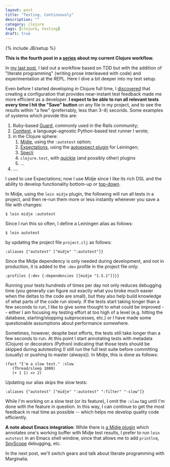 ```yaml
---
layout: post
title: "Testing, Continuously"
description: ""
category: clojure
tags: [clojure, testing]
draft: true
---
```

{% include JB/setup %}

**This is the fourth post in a [series](/clojure/2014/07/03/an-advanced-clojure-workflow/) about my current Clojure workflow.**

In [my last post](/clojure/2014/07/20/a-worfklow-tdd-rdd-and-ddd/), I laid out a workflow based on TDD but with the addition of "literate programming" (writing prose interleaved with code) and experimentation at the REPL.  Here I dive a bit deeper into my test setup.

Even before I started developing in Clojure full time, I [discovered](/testing/2012/03/31/ontinuous-testing-in-python-clojure-and-blub/) that creating a configuration that provides near-instant test feedback made me more efficient as a developer.  **I expect to be able to run all relevant tests every time I hit the "Save" button** on any file in my project, and to see the results within "a few" (preferrably, less than 3-4) seconds.  Some examples of systems which provide this are:

1. Ruby-based [Guard](https://github.com/guard/guard#readme), commonly used in the Rails community;
2. [Conttest](https://github.com/eigenhombre/continuous-testing-helper), a language-agnostic Python-based test runner I wrote;
3. in the Clojure sphere:
    1. [Midje](https://github.com/marick/Midje), using the `:autotest` option;
    1. [Expectations](https://github.com/jaycfields/expectations), using the [autoexpect plugin](https://github.com/jakemcc/lein-autoexpect) for Leiningen;
    1. [Speclj](https://github.com/slagyr/speclj)
    1. `clojure.test`, with [quickie](https://github.com/jakepearson/quickie) (and possibly other) plugins
    1. ...
4. ....

I used to use Expectations; now I use Midje since I like its rich DSL and the ability to develop functionality bottom-up or [top-down](https://github.com/marick/Midje/wiki/The-idea-behind-top-down-development).

In Midje, using the `lein midje` plugin, the following will run all tests in a project, and then re-run them more or less instantly whenever you save a file with changes:

    $ lein midje :autotest

Since I run this so often, I define a Leiningen alias as follows:

    $ lein autotest

by updating the project file `project.clj` as follows:

    :aliases {"autotest" ["midje" ":autotest"]}

Since the Midje dependency is only needed during development, and not in production, it is added to the `:dev` profile in the project file only:

    :profiles {:dev {:dependencies [[midje "1.5.1"]]}}

Running your tests hundreds of times per day not only reduces debugging time (you generally can figure out exactly what you broke much easier when the deltas to the code are small), but they also help build knowledge of what parts of the code run slowly.  If the tests start taking longer than a few seconds to run, I like to give some thought to what could be improved -- either I am focusing my testing effort at too high of a level (e.g. hitting the database, starting/stopping subprocesses, etc.) or I have made some questionable assumptions about performance somewhere.

Sometimes, however, despite best efforts, the tests still take longer than a few seconds to run.  At this point I start annotating tests with metadata (Clojure) or decorators (Python) indicating that those tests should be skipped during autotesting (I still run the full test suite before committing (usually) or pushing to master (always)).  In Midje, this is done as follows:

    (fact "I'm a slow test." :slow
       (Thread/sleep 1000)
       (+ 1 1) => 2)

Updating our alias skips the slow tests:

    :aliases {"autotest" ["midje" ":autotest" ":filter" "-slow"]}

While I'm working on a slow test (or its feature), I omit the `:slow` tag until I'm done with the feature in question.  In this way, I can continue to get the most feedback in real time as possible -- which helps me develop quality code efficiently.

**A note about Emacs integration**: While there is [a Midje plugin](https://github.com/marick/Midje/wiki/Midje-mode) which annotates one's working buffer with Midje test results, I prefer to run `lein autotest` in an Emacs shell window, since that allows me to add `println`s, [SpyScope](https://github.com/dgrnbrg/spyscope) debugging, etc.

In the next post, we'll switch gears and talk about literate programming with Marginalia.
